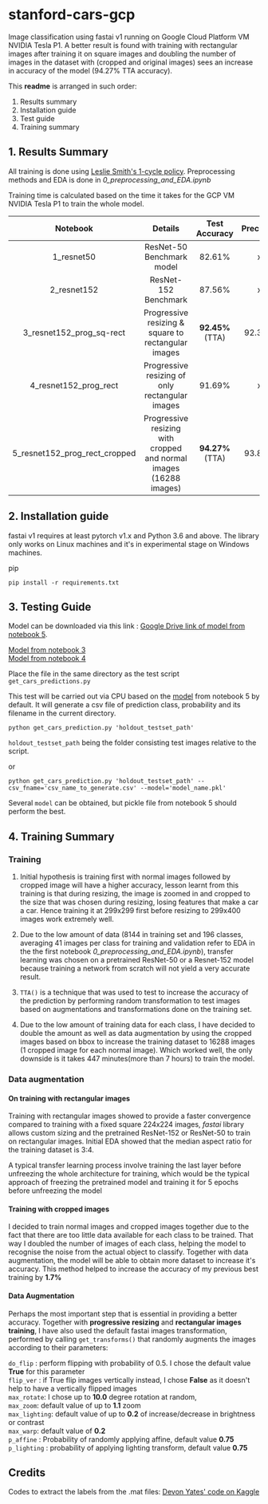 # stanford-cars-gcp
Image classification using fastai v1 running on Google Cloud Platform VM NVIDIA Tesla P1. A better result is found with training with rectangular images after training it on square images and doubling the number of images in the dataset with (cropped and original images) sees an increase in accuracy of the model (94.27% TTA accuracy).  

This **readme** is arranged in such order: 
1. Results summary
2. Installation guide 
3. Test guide 
4. Training summary

## 1. Results Summary
All training is done using [Leslie Smith's 1-cycle policy](https://arxiv.org/pdf/1803.09820).
Preprocessing methods and EDA is done in *0_preprocessing_and_EDA.ipynb*

Training time is calculated based on the time it takes for the GCP VM NVIDIA Tesla P1 to train the whole model.

Notebook | Details | Test Accuracy | Precision | Recall | Epochs | Training time
:---: | :---: | :---: | :---: | :---: | :---: | :---:
1_resnet50 | ResNet-50 Benchmark model  | 82.61% | x | x | 35e | 49 minutes
2_resnet152 | ResNet-152 Benchmark | 87.56% | x | x | 35e |  104 minutes 
3_resnet152_prog_sq-rect | Progressive resizing & square to rectangular images| **92.45%**(TTA) | 92.39% | 92.12% | 35e | 240 minutes
4_resnet152_prog_rect | Progressive resizing of only rectangular images | 91.69% | x | x | 35e | 207 minutes 
5_resnet152_prog_rect_cropped | Progressive resizing with cropped and normal images (16288 images)  | **94.27%**(TTA) | 93.83% | 93.57% | 35e | 477 minutes

## 2. Installation guide

fastai v1 requires at least pytorch v1.x and Python 3.6 and above. The library only works on Linux machines and it's in experimental stage on Windows machines.  

pip
```
pip install -r requirements.txt
```


## 3. Testing Guide
Model can be downloaded via this link : [Google Drive link of model from notebook 5](https://drive.google.com/uc?export=download&confirm=uVfv&id=1ZY9yt5Gtkvoy4HEtEqFVjZzopGLaMOPq). <br>

[Model from notebook 3](https://drive.google.com/uc?export=download&confirm=Z9RS&id=1Z_p_KaVUnsoBUkAgqHAFSXabfeN8Sgz0)<br>
[Model from notebook 4](https://drive.google.com/uc?export=download&confirm=Qdde&id=1HOMDiBiteQGX5l3Qi_bH6CysbqlyRX7h)

Place the file in the same directory as the test script `get_cars_predictions.py`

This test will be carried out via CPU based on the [model](https://drive.google.com/uc?export=download&confirm=uVfv&id=1ZY9yt5Gtkvoy4HEtEqFVjZzopGLaMOPq) from notebook 5 by default. It will generate a csv file of prediction class, probability and its filename in the current directory.

```
python get_cars_prediction.py 'holdout_testset_path'
```

`holdout_testset_path` being the folder consisting test images relative to the script. 

or 

```
python get_cars_prediction.py 'holdout_testset_path' --csv_fname='csv_name_to_generate.csv' --model='model_name.pkl' 
```

Several `model` can be obtained, but pickle file from notebook 5 should perform the best. 

## 4. Training Summary
### Training

1. Initial hypothesis is training first with normal images followed by cropped image will have a higher accuracy, lesson learnt from this training is that during resizing, the image is zoomed in and cropped to the size that was chosen during resizing, losing features that make a car a car. Hence training it at 299x299 first before resizing to 299x400 images work extremely well. 

2. Due to the low amount of data (8144 in training set and 196 classes, averaging 41 images per class for training and validation refer to EDA in the the first notebook *0_preprocessing_and_EDA.ipynb*), transfer learning was chosen on a pretrained ResNet-50 or a Resnet-152 model because training a network from scratch will not yield a very accurate result. 

3. `TTA()` is a technique that was used to test to increase the accuracy of the prediction by performing random transformation to test images based on augmentations and transformations done on the training set.

4. Due to the low amount of training data for each class, I have decided to double the amount as well as data augmentation by using the cropped images based on bbox to increase the training dataset to 16288 images (1 cropped image for each normal image). Which worked well, the only downside is it takes 447 minutes(more than 7 hours) to train the model. 

### Data augmentation 
#### On training with rectangular images
Training with rectangular images showed to provide a faster convergence compared to training with a fixed square 224x224 images, _fastai_ library allows custom sizing and the pretrained ResNet-152 or ResNet-50 to train on rectangular images. Initial EDA showed that the median aspect ratio for the training dataset is 3:4. 

A typical transfer learning process involve training the last layer before unfreezing the whole architecture for training, which would be the typical approach of freezing the pretrained model and training it for 5 epochs before unfreezing the model

#### Training with cropped images
I decided to train normal images and cropped images together due to the fact that there are too little data available for each class to be trained. That way I doubled the number of images of each class, helping the model to recognise the noise from the actual object to classify. Together with data augmentation, the model will be able to obtain more dataset to increase it's accuracy. This method helped to increase the accuracy of my previous best training by **1.7%**

#### Data Augmentation 
Perhaps the most important step that is essential in providing a better accuracy. Together with **progressive resizing** and **rectangular images training**, I have also used the default fastai images transformation, performed by calling `get_transforms()` that randomly augments the images according to their parameters: <br>

`do_flip` : perform flipping with probability of 0.5. I chose the default value **True** for this parameter <br>
`flip_ver` : if True flip images vertically instead, I chose **False** as it doesn't help to have a vertically flipped images<br>
`max_rotate`: I chose up to **10.0** degree rotation at random, <br>
`max_zoom`: default value of up to **1.1** zoom<br>
`max_lighting`: default value of up to **0.2** of increase/decrease in brightness or contrast<br>
`max_warp`:  default value of **0.2**<br>
`p_affine` : Probability of randomly applying affine, default value **0.75**<br>
`p_lighting` : probability of applying lighting transform, default value **0.75** <br>

## Credits
Codes to extract the labels from the .mat files: [Devon Yates' code on Kaggle](https://www.kaggle.com/criticalmassacre/inaccurate-labels-in-stanford-cars-data-set)
